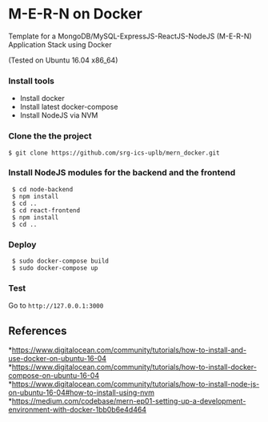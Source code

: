 # M-E-R-N on Docker
Template for a MongoDB/MySQL-ExpressJS-ReactJS-NodeJS (M-E-R-N) Application Stack using Docker

(Tested on Ubuntu 16.04 x86_64)

### Install tools

* Install docker
* Install latest docker-compose
* Install NodeJS via NVM

### Clone the the project
```$ git clone https://github.com/srg-ics-uplb/mern_docker.git```


### Install NodeJS modules for the backend and the frontend
```
 $ cd node-backend
 $ npm install
 $ cd ..
 $ cd react-frontend
 $ npm install
 $ cd ..

```

### Deploy
```
 $ sudo docker-compose build
 $ sudo docker-compose up
```

### Test 
Go to ```http://127.0.0.1:3000```

## References
*https://www.digitalocean.com/community/tutorials/how-to-install-and-use-docker-on-ubuntu-16-04
*https://www.digitalocean.com/community/tutorials/how-to-install-docker-compose-on-ubuntu-16-04
*https://www.digitalocean.com/community/tutorials/how-to-install-node-js-on-ubuntu-16-04#how-to-install-using-nvm
*https://medium.com/codebase/mern-ep01-setting-up-a-development-environment-with-docker-1bb0b6e4d464
